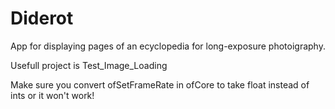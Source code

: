 # Diderot

App for displaying pages of an ecyclopedia for long-exposure photoigraphy.

Usefull project is Test_Image_Loading

Make sure you convert ofSetFrameRate in ofCore to take float instead of ints or it won't work!
